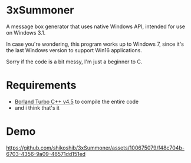 # 3xSummoner
A message box generator that uses native Windows API, intended for use on Windows 3.1.

In case you're wondering, this program works up to Windows 7, since it's the last Windows version to support Win16 applications.

Sorry if the code is a bit messy, I'm just a beginner to C.

# Requirements
* [Borland Turbo C++ v4.5](https://winworldpc.com/product/turbo-c/45-win) to compile the entire code
* and i think that's it

# Demo
https://github.com/shikoshib/3xSummoner/assets/100675079/f48c704b-6703-4356-9a09-46571dd151ed
